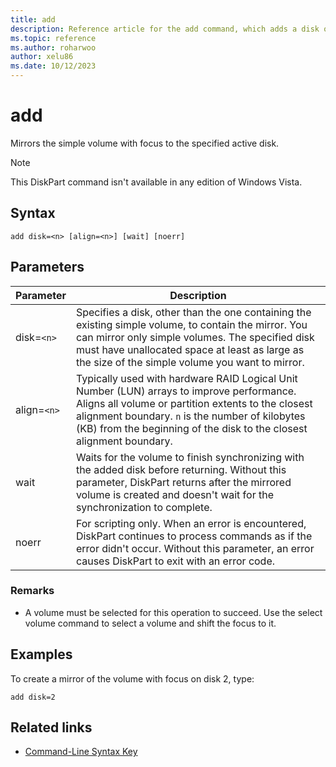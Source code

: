 ```yaml
---
title: add
description: Reference article for the add command, which adds a disk or volume in an existing RAID configuration.
ms.topic: reference
ms.author: roharwoo
author: xelu86
ms.date: 10/12/2023
---
```


# add

Mirrors the simple volume with focus to the specified active disk.

> [!NOTE]
> This DiskPart command isn't available in any edition of Windows Vista.

## Syntax

```
add disk=<n> [align=<n>] [wait] [noerr]
```

## Parameters

|Parameter|Description|
|-|-|
|disk=`<n>`|Specifies a disk, other than the one containing the existing simple volume, to contain the mirror. You can mirror only simple volumes. The specified disk must have unallocated space at least as large as the size of the simple volume you want to mirror.|
|align=`<n>`|Typically used with hardware RAID Logical Unit Number (LUN) arrays to improve performance. Aligns all volume or partition extents to the closest alignment boundary. `n` is the number of kilobytes (KB) from the beginning of the disk to the closest alignment boundary.|
|wait|Waits for the volume to finish synchronizing with the added disk before returning. Without this parameter, DiskPart returns after the mirrored volume is created and doesn't wait for the synchronization to complete.|
|noerr|For scripting only. When an error is encountered, DiskPart continues to process commands as if the error didn't occur. Without this parameter, an error causes DiskPart to exit with an error code.|

### Remarks

- A volume must be selected for this operation to succeed. Use the select volume command to select a volume and shift the focus to it.

## Examples

To create a mirror of the volume with focus on disk 2, type:

```
add disk=2
```

## Related links

- [Command-Line Syntax Key](command-line-syntax-key.md)

